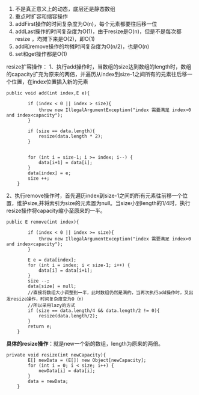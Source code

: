 ﻿ 1. 不是真正意义上的动态，底层还是静态数组
 2. 重点时扩容和缩容操作
 3. addFirst操作的时间复杂度为O(n)，每个元素都要往后移一位
 4. addLast操作的时间复杂度为O(1)，由于resize是O(n)，但是不是每次都resize	，均摊下来是O(2)，即O(1)
 5. add和remove操作的均摊时间复杂度为O(n/2)，也是O(n)
 6. set和get操作都是O(1)

resize扩容操作：
1、执行add操作时，当数组的size达到数组的length时，数组的capacity扩充为原来的两倍，并遍历从index到size-1之间所有的元素往后移一个位置，在index位置插入新的元素

```
public void add(int index,E e){

        if (index < 0 || index > size){
            throw new IllegalArgumentException("index 需要满足 index>0 and index<capacity");
        }

        if (size == data.length){
            resize(data.length * 2);
        }


        for (int i = size-1; i >= index; i--) {
            data[i+1] = data[i];
        }
        data[index] = e;
        size ++;
    }
```
2、执行remove操作时，首先遍历index到size-1之间的所有元素往前移一个位置，维护size,并将索引为size的元素置为null。当size小到length的1/4时，执行resize操作将capacity缩小至原来的一半。

```
public E remove(int index){

        if (index < 0 || index >= size){
            throw new IllegalArgumentException("index 需要满足 index>0 and index<capacity");
        }

        E e = data[index];
        for (int i = index; i < size-1; i++) {
            data[i] = data[i+1];
        }
        size --;
        data[size] = null;
        //直接将数组大小调整到一半，此时数组仍然是满的，当再次执行add操作时，又出发resize操作，时间复杂度变为O（n）
        //所以采用lazy的方式
        if (size == data.length/4 && data.length/2 != 0){
            resize(data.length/2);
        }
        return e;
    }
```

**具体的resize操作**：就是new一个新的数组，length为原来的两倍。

```
private void resize(int newCapacity){
        E[] newData = (E[]) new Object[newCapacity];
        for (int i = 0; i < size; i++) {
            newData[i] = data[i];
        }
        data = newData;
    }
```

